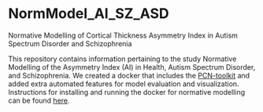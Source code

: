 # NormModel_AI_SZ_ASD
Normative Modelling of Cortical Thickness Asymmetry Index in Autism Spectrum Disorder and Schizophrenia

This repository contains information pertaining to the study Normative Modelling of the Asymmetry Index (AI) in Health, Autism Spectrum Disorder, and Schizophrenia.
We created a docker that includes the [PCN-toolkit](https://pcntoolkit.readthedocs.io/en/latest/) and added extra automated features for model evaluation and visualization. 
Instructions for installing and running the docker for normative modelling can be found [here](https://github.com/iamjoostjanssen/NormModel_MorphoSim_SZ/blob/main/Docker_and_ReferenceModelling.txt). 
